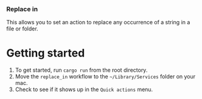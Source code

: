 ### Replace in

This allows you to set an action to replace any occurrence of a string in a file or folder.

# Getting started
1. To get started, run `cargo run` from the root directory.
2. Move the `replace_in` workflow to the `~/Library/Services` folder on your mac.
3. Check to see if it shows up in the `Quick actions` menu.
